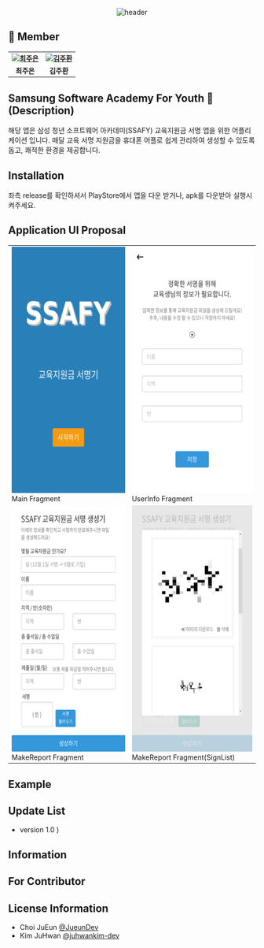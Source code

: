 <div align="center">
  
  ![header](https://capsule-render.vercel.app/api?type=waving&color=gradient&customColorList=1&height=300&section=header&text=SSAIGN&fontSize=90&fontAlignY=35&desc=삼성%20청년%20SW%20아카데미%20(SSAFY)%20교육지원금%20서명%20앱%20프로젝트&descAlignY=60)
  
</div>
 
 
 ## 👋 **Member**

<table align="center" style="font-weight : bold">
    <tr>
        <td align="center">
            <a href="https://github.com/Jueundev">                 
                <img alt="최주은" src="https://avatars.githubusercontent.com/Jueundev" width="200" />            
            </a>
        </td>
              <td align="center">
            <a href="https://github.com/Jueundev">                 
                <img alt="김주환" src="https://avatars.githubusercontent.com/juhwankim-dev" width="200" />            
            </a>
        </td>
    </tr>
    <tr>
        <td align="center">최주은</td>
        <td align="center">김주환</td>
    </tr>
</table>

## Samsung Software Academy For Youth 🧡 (Description)
해당 앱은 삼성 청년 소프트웨어 아카데미(SSAFY) 교육지원금 서명 앱을 위한 어플리케이션 입니다.
매달 교육 서명 지원금을 휴대폰 어플로 쉽게 관리하여 생성할 수 있도록 돕고, 쾌적한 환경을 제공합니다.

## Installation
좌측 release를 확인하셔서 PlayStore에서 앱을 다운 받거나, apk를 다운받아 실행시켜주세요.

## Application UI Proposal
<table>
  <tr>
    <td> <img src="/images/01_Main.png" width="300" height="500"/><br>Main Fragment </td>     
    <td> <img src="./images/02_최초실행.png" width="300" height="500"/><br>UserInfo Fragment </td>
  </tr>
  <tr>
    <td> <img src="./images/03_서명창.png" width="300" height="500"/><br>MakeReport Fragment </td>
    <td> <img src="./images/04_서명%20불러오기.png" width="300" height="500"/><br>MakeReport Fragment(SignList) </td>
  </tr>
</table>

## Example

## Update List
- version 1.0 ) 

## Information

## For Contributor

## License Information
- Choi JuEun [@JueunDev](https://github.com/Jueundev)
- Kim JuHwan [@juhwankim-dev](https://github.com/juhwankim-dev)
